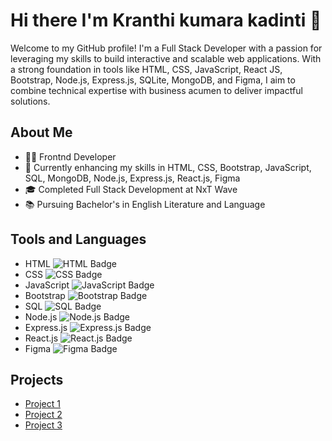 # Hi there I'm Kranthi kumara kadinti 👋

Welcome to my GitHub profile! I'm a Full Stack Developer with a passion for leveraging my skills to build interactive and scalable web applications. With a strong foundation in tools like HTML, CSS, JavaScript, React JS, Bootstrap, Node.js, Express.js, SQLite, MongoDB, and Figma, I aim to combine technical expertise with business acumen to deliver impactful solutions.

## About Me
- 🧑‍💻 Frontnd Developer
- 🚀 Currently enhancing my skills in HTML, CSS, Bootstrap, JavaScript, SQL, MongoDB, Node.js, Express.js, React.js, Figma
- 🎓 Completed Full Stack Development at NxT Wave
- 📚 Pursuing Bachelor's in English Literature and Language

## Tools and Languages
- HTML ![HTML Badge](https://img.shields.io/badge/-HTML-F26529?style=flat&logo=html5&logoColor=white)
- CSS ![CSS Badge](https://img.shields.io/badge/-CSS-29A8DF?style=flat&logo=css3&logoColor=white)
- JavaScript ![JavaScript Badge](https://img.shields.io/badge/-JavaScript-F7DF1E?style=flat&logo=javascript&logoColor=black)
- Bootstrap ![Bootstrap Badge](https://img.shields.io/badge/-Bootstrap-563D7C?style=flat&logo=bootstrap&logoColor=white)
- SQL ![SQL Badge](https://img.shields.io/badge/-SQL-006AB6?style=flat&logo=sqlite&logoColor=white)
- Node.js ![Node.js Badge](https://img.shields.io/badge/-Node.js-339933?style=flat&logo=nodedotjs&logoColor=white)
- Express.js ![Express.js Badge](https://img.shields.io/badge/-Express.js-000000?style=flat&logo=express&logoColor=white)
- React.js ![React.js Badge](https://img.shields.io/badge/-React.js-61DAFB?style=flat&logo=react&logoColor=black)
- Figma ![Figma Badge](https://img.shields.io/badge/-Figma-F24E1E?style=flat&logo=figma&logoColor=white)

## Projects
- [Project 1](link-to-project1)
- [Project 2](link-to-project2)
- [Project 3](link-to-project3)
